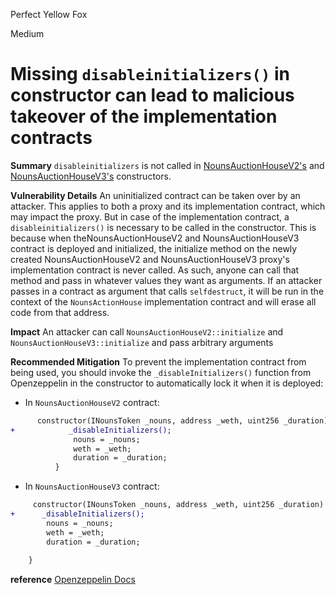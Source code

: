 Perfect Yellow Fox

Medium

# Missing `disableinitializers()` in constructor can lead to malicious takeover of the implementation contracts

**Summary**
`disableinitializers` is not called in [NounsAuctionHouseV2's](https://github.com/sherlock-audit/2024-11-nounsdao/blob/main/nouns-monorepo/packages/nouns-contracts/contracts/NounsAuctionHouseV2.sol#L72C5-L76C6) and [NounsAuctionHouseV3's](https://github.com/sherlock-audit/2024-11-nounsdao/blob/main/nouns-monorepo/packages/nouns-contracts/contracts/NounsAuctionHouseV3.sol#L82C5-L86C6) constructors.

**Vulnerability Details**
An uninitialized contract can be taken over by an attacker. This applies to both a proxy and its implementation contract, which may impact the proxy. But in case of the implementation contract, a `disableinitializers()` is necessary to be called in the constructor.
This is because when theNounsAuctionHouseV2 and NounsAuctionHouseV3 contract is deployed and initialized, the initialize method on the newly created NounsAuctionHouseV2 and NounsAuctionHouseV3 proxy's implementation contract is never called. As such, anyone can call that method and pass in whatever values they want as arguments. If an attacker passes in a contract as argument that calls `selfdestruct`, it will be run in the context of the `NounsActionHouse` implementation contract and will erase all code from that address.


**Impact**
An attacker can call `NounsAuctionHouseV2::initialize` and `NounsAuctionHouseV3::initialize`  and pass arbitrary arguments


**Recommended Mitigation**
To prevent the implementation contract from being used, you should invoke the `_disableInitializers()` function from Openzeppelin in the constructor to automatically lock it when it is deployed:

- In `NounsAuctionHouseV2` contract:
```diff
      constructor(INounsToken _nouns, address _weth, uint256 _duration) initializer {
+            _disableInitializers();
              nouns = _nouns;
              weth = _weth;
              duration = _duration;
          }
```
- In `NounsAuctionHouseV3` contract: 
```diff
     constructor(INounsToken _nouns, address _weth, uint256 _duration) initializer {
+      _disableInitializers();
        nouns = _nouns;
        weth = _weth;
        duration = _duration;
      
    }
```
**reference**
[Openzeppelin Docs](https://docs.openzeppelin.com/upgrades-plugins/1.x/writing-upgradeable#:~:text=as%20constant%0A%7D-,Initializing%20the%20Implementation%20Contract,-Do%20not%20leave)
